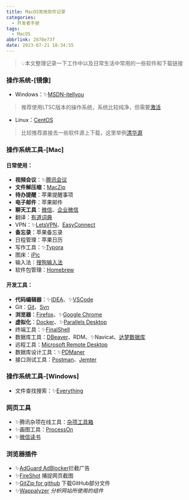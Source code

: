```yaml
---
title: MacOS常用软件记录
categories:
  - 开发者手册
tags:
  - MacOS
abbrlink: 2878e73f
date: 2023-07-21 18:34:55
---
```

<meta name="referrer" content="no-referrer" />

> 💡本文整理记录一下工作中以及日常生活中常用的一些软件和下载链接

<!--more-->

### 操作系统-[镜像]

* Windows：✨[MSDN-itellyou](https://msdn.itellyou.cn/)

> 推荐使用LTSC版本的操作系统，系统比较纯净，但需要[激活](https://www.icloud.com.cn/iclouddrive/009dT5FmvFW1dVjWVR8XkFnSA#HEU_KMS_Activator)

* Linux：[CentOS](https://www.centos.org/download/)

> 比较推荐直接去一些软件源上下载，这里举例[清华源](https://mirrors.tuna.tsinghua.edu.cn/ubuntu-cdimage/releases/23.04/release/)

### 操作系统工具-[Mac]

#### 日常使用：

- **视频会议**：✨[腾讯会议](https://meeting.tencent.com/)
- **文件解压缩：**[MacZip](https://ezip.awehunt.com/)
- **待办提醒**：苹果提醒事项
- **电子邮件**：苹果邮件
- **聊天工具**：[微信](https://weixin.qq.com/)、[企业微信](https://work.weixin.qq.com)
- 翻译：[有道词典](https://cidian.youdao.com/download-app/?keyfrom=dict_web_product)
- VPN：✨[LetsVPN](https://ric.asiway.org/?shortlink=0gesgjiu&c=cs-articles&pid=activity&af_xp=custom&source_caller=ui)、[EasyConnect](https://vpn.muc.edu.cn/portal/#!/login)
- **备忘录**：苹果备忘录
- 日程管理：苹果日历
- 写作工具：✨[Typora](https://www.icloud.com.cn/iclouddrive/07dw7bzS6ec_XBnGQdwoXgcPw#Typora_1.6.7_osx)
- 图床：[iPic](https://apps.apple.com/cn/app/id1101244278?mt=12)
- 输入法：[搜狗输入法](https://pinyin.sogou.com/mac/)
- 软件包管理：[Homebrew](https://brew.sh/)

#### 开发工具：

- **代码编辑器**：✨[IDEA](https://www.jetbrains.com/)、✨[VSCode](https://code.visualstudio.com/)
- Git：[Git](https://git-scm.com/download)、[Svn](https://formulae.brew.sh/formula/subversion#default)
- **浏览器**：[Firefox](http://www.firefox.com.cn/)、✨[Google Chrome](https://www.google.cn/chrome/index.html)
- **虚拟化**：[Docker](https://www.docker.com/)、✨[Parallels Desktop](https://www.icloud.com.cn/iclouddrive/051LwYlz9I5q-75mQjuesqPDg#ParallelsDesktop-18.1.1-53328_M_osx)
- 终端工具：✨[FinalShell](http://www.hostbuf.com/t/988.html)
- 数据库工具：[DBeaver](https://dbeaver.io/download/)、RDM、✨Navicat、[达梦数据库](https://www.dameng.com/DM8.html)
- 远程工具：[Microsoft Remote Desktop](https://apps.apple.com/tw/app/microsoft-remote-desktop/id1295203466)
- 数据库设计工具：✨[PDManer](https://gitee.com/robergroup/pdmaner/releases)
- 接口测试工具：[Postman](https://www.postman.com/downloads/)、[Jemter](https://jmeter.apache.org/)

### 操作系统工具-[Windows]

- 文件查找搜索：✨[Everything](https://www.voidtools.com/zh-cn/)

### 网页工具

- ✨腾讯杂项在线工具：[杂项工具箱](https://tool.browser.qq.com/)
- ✨画图工具：[ProcessOn](https://www.processon.com/)
- ✨[微信读书](https://weread.qq.com/)

### 浏览器插件

- ✨[AdGuard AdBlocker](https://chrome.google.com/webstore/detail/adguard-adblocker/bgnkhhnnamicmpeenaelnjfhikgbkllg)拦截广告
- ✨[FireShot](https://chrome.google.com/webstore/detail/take-webpage-screenshots/mcbpblocgmgfnpjjppndjkmgjaogfceg) 捕捉网页截图
- ✨[GitZip for github](https://chrome.google.com/webstore/detail/gitzip-for-github/ffabmkklhbepgcgfonabamgnfafbdlkn) 下载GitHub部分文件
- ✨[Wappalyzer](https://www.wappalyzer.com/apps/?utm_source=popup&utm_medium=extension&utm_campaign=wappalyzer) *分析网站所使用的组件*
